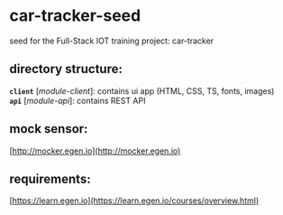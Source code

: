 # car-tracker-seed
seed for the Full-Stack IOT training project: car-tracker

## directory structure:

**`client`** [*module-client*]: contains ui app (HTML, CSS, TS, fonts, images)      
**`api`** [*module-api*]: contains REST API

## mock sensor: 
[http://mocker.egen.io](http://mocker.egen.io)

## requirements:
[https://learn.egen.io](https://learn.egen.io/courses/overview.html)
